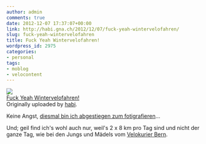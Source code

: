 ```yaml
---
author: admin
comments: true
date: 2012-12-07 17:37:07+00:00
link: http://habi.gna.ch/2012/12/07/fuck-yeah-wintervelofahren/
slug: fuck-yeah-wintervelofahren
title: Fuck Yeah Wintervelofahren!
wordpress_id: 2975
categories:
- personal
tags:
- moblog
- velocontent
---
```


[![](http://farm9.staticflickr.com/8069/8252013713_531811beb5_m.jpg)](http://www.flickr.com/photos/habi/8252013713/)   
[Fuck Yeah Wintervelofahren!](http://www.flickr.com/photos/habi/8252013713/)   
Originally uploaded by [habi](http://www.flickr.com/photos/habi/). 




Keine Angst, [diesmal bin ich abgestiegen zum fotigrafieren](http://habi.gna.ch/2011/11/28/on-the-road/)...  
  
Und; geil find ich's wohl auch nur, weil's 2 x 8 km pro Tag sind und nicht der ganze Tag, wie bei den Jungs und Mädels vom [Velokurier Bern](http://velokurierbern.ch). 

